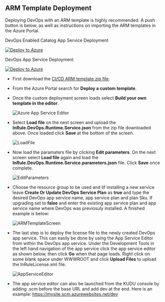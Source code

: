 ## ARM Template Deployment
Deploying DevOps with an ARM template is highly recommended. A push button is below, as well as instructions on importing the ARM templates in the Azure Portal. 

DevOps Enabled Catalog App Service Deployment

[![Deploy to Azure](https://aka.ms/deploytoazurebutton)](https://portal.azure.com/#create/Microsoft.Template/uri/https%3A%2F%2Fdevopsservice.blob.core.windows.net%2Fdeploypackages%2FInRule.Catalog.Service.DevOps.json)

DevOps App Service Deployment

[![Deploy to Azure](https://aka.ms/deploytoazurebutton)](https://portal.azure.com/#create/Microsoft.Template/uri/https%3A%2F%2Fdevopsservice.blob.core.windows.net%2Fdeploypackages%2FInRule.DevOps.Runtime.Service.json)

* First download the [CI/CD ARM template zip file](https://github.com/InRule/CI-CD/raw/main/releases/InRule.DevOps.ARMTemplates.zip).
* From the Azure Portal search for **Deploy a custom template**.
* Once the custom deployment screen loads select **Build your own template in the editor**.

    ![Azure App Service Editor](../images/InRuleDevOps_ARM_BuildYourOwnTemplate.png)

* Select **Load file** on the next screen and upload the **InRule.DevOps.Runtime.Service.json** from the zip file downloaded above. Once loaded click **Save** at the bottom of the screen.

    ![LoadFile](../images/InRuleDevOps_ARM_LoadFile.png)

* Now load the paramaters file by clicking **Edit parameters**. On the next screen select **Load file** again and load the **InRule.DevOps.Runtime.Service.parameters.json** file. Click **Save** once complete. 
  
    ![EditParameters](../images/InRuleDevOps_ARM_EditParameters.png)

* Choose the resource group to be used and Iif installing a new service leave **Create Or Update DevOps Service Plan** as **true** and type the desired DevOps app service name, app service plan and plan Sku. If upgrading set to **false** and enter the existing app service plan and app service name where DevOps was previosuly installed. A finished example is below:

    ![ARMTemplateScreen](../images/InRuleDevOps_ARM_ARMTemplateScreen.png)

* The last step is to deploy the license file to the newly created DevOps app service. This can easily be done by using the App Service Editor from within the DevOps app service. Under the Development Tools in the left hand navigation of the app service click the app service editor as shown below, then click **Go** when that page loads. Right click on some blank space under WWWROOT and click **Upload Files** to upload the InRuleLicense.xml file. 


    ![AppServiceEditor](../images/InRuleDevOps_ARM_AppServiceEditor.png)

* The app service editor can also be launched from the KUDU console by adding .scm before the base URL and add dev at the end. Here is an example: https://mysite.scm.azurewebsites.net/dev
